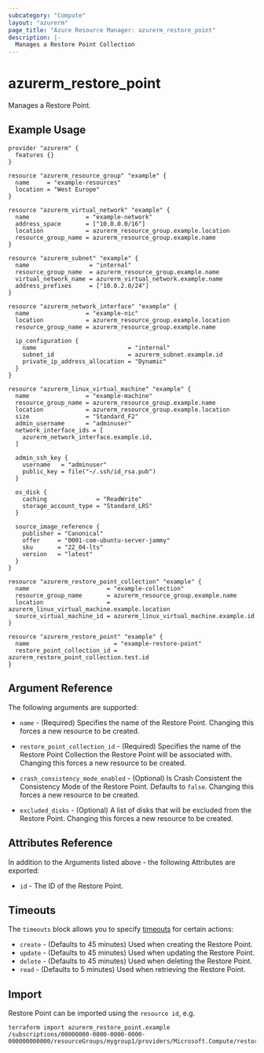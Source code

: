 ```yaml
---
subcategory: "Compute"
layout: "azurerm"
page_title: "Azure Resource Manager: azurerm_restore_point"
description: |-
  Manages a Restore Point Collection
---
```


# azurerm_restore_point

Manages a Restore Point.

## Example Usage

```hcl
provider "azurerm" {
  features {}
}

resource "azurerm_resource_group" "example" {
  name     = "example-resources"
  location = "West Europe"
}

resource "azurerm_virtual_network" "example" {
  name                = "example-network"
  address_space       = ["10.0.0.0/16"]
  location            = azurerm_resource_group.example.location
  resource_group_name = azurerm_resource_group.example.name
}

resource "azurerm_subnet" "example" {
  name                 = "internal"
  resource_group_name  = azurerm_resource_group.example.name
  virtual_network_name = azurerm_virtual_network.example.name
  address_prefixes     = ["10.0.2.0/24"]
}

resource "azurerm_network_interface" "example" {
  name                = "example-nic"
  location            = azurerm_resource_group.example.location
  resource_group_name = azurerm_resource_group.example.name

  ip_configuration {
    name                          = "internal"
    subnet_id                     = azurerm_subnet.example.id
    private_ip_address_allocation = "Dynamic"
  }
}

resource "azurerm_linux_virtual_machine" "example" {
  name                = "example-machine"
  resource_group_name = azurerm_resource_group.example.name
  location            = azurerm_resource_group.example.location
  size                = "Standard_F2"
  admin_username      = "adminuser"
  network_interface_ids = [
    azurerm_network_interface.example.id,
  ]

  admin_ssh_key {
    username   = "adminuser"
    public_key = file("~/.ssh/id_rsa.pub")
  }

  os_disk {
    caching              = "ReadWrite"
    storage_account_type = "Standard_LRS"
  }

  source_image_reference {
    publisher = "Canonical"
    offer     = "0001-com-ubuntu-server-jammy"
    sku       = "22_04-lts"
    version   = "latest"
  }
}

resource "azurerm_restore_point_collection" "example" {
  name                      = "example-collection"
  resource_group_name       = azurerm_resource_group.example.name
  location                  = azurerm_linux_virtual_machine.example.location
  source_virtual_machine_id = azurerm_linux_virtual_machine.example.id
}

resource "azurerm_restore_point" "example" {
  name                        = "example-restore-point"
  restore_point_collection_id = azurerm_restore_point_collection.test.id
}
```

## Argument Reference

The following arguments are supported:

* `name` - (Required) Specifies the name of the Restore Point. Changing this forces a new resource to be created.

* `restore_point_collection_id` - (Required) Specifies the name of the Restore Point Collection the Restore Point will be associated with. Changing this forces a new resource to be created.

* `crash_consistency_mode_enabled` - (Optional) Is Crash Consistent the Consistency Mode of the Restore Point. Defaults to `false`. Changing this forces a new resource to be created.

* `excluded_disks` - (Optional) A list of disks that will be excluded from the Restore Point. Changing this forces a new resource to be created.

## Attributes Reference

In addition to the Arguments listed above - the following Attributes are exported:

* `id` - The ID of the Restore Point.

## Timeouts

The `timeouts` block allows you to specify [timeouts](https://www.terraform.io/language/resources/syntax#operation-timeouts) for certain actions:

* `create` - (Defaults to 45 minutes) Used when creating the Restore Point.
* `update` - (Defaults to 45 minutes) Used when updating the Restore Point.
* `delete` - (Defaults to 45 minutes) Used when deleting the Restore Point.
* `read` - (Defaults to 5 minutes) Used when retrieving the Restore Point.

## Import

Restore Point can be imported using the `resource id`, e.g.

```shell
terraform import azurerm_restore_point.example /subscriptions/00000000-0000-0000-0000-000000000000/resourceGroups/mygroup1/providers/Microsoft.Compute/restorePointCollections/collection1/restorePoints/restorePoint1
```
